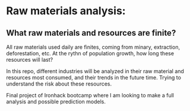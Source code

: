 # Raw materials analysis:

## What raw materials and resources are finite?
All raw materials used daily are finites, coming from minary, extraction, deforestation, etc. At the rythn of population growth, how long these resources will last? 

In this repo, different industries will be analyzed in their raw material and resources most consumed, and their trends in the future time. Trying to understand the risk about these resources. 


Final project of Ironhack bootcamp where I am looking to make a full analysis and possible prediction models. 
